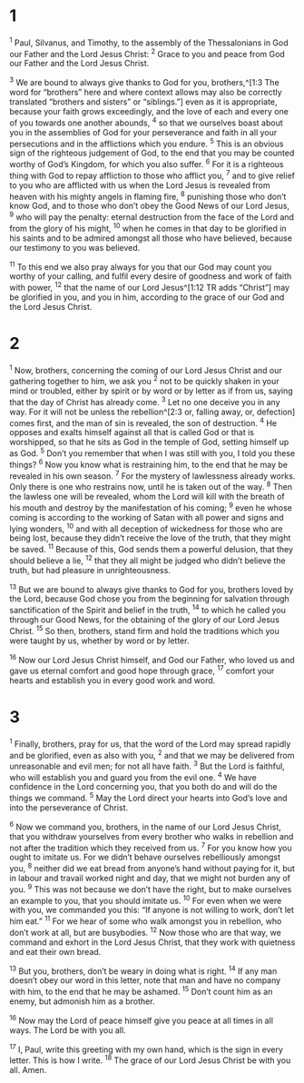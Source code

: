 # 1 
<sup>1</sup> Paul, Silvanus, and Timothy, to the assembly of the Thessalonians in God our Father and the Lord Jesus Christ: <sup>2</sup> Grace to you and peace from God our Father and the Lord Jesus Christ. 

<sup>3</sup> We are bound to always give thanks to God for you, brothers,^[1:3 The word for “brothers” here and where context allows may also be correctly translated “brothers and sisters” or “siblings.”] even as it is appropriate, because your faith grows exceedingly, and the love of each and every one of you towards one another abounds, <sup>4</sup> so that we ourselves boast about you in the assemblies of God for your perseverance and faith in all your persecutions and in the afflictions which you endure. <sup>5</sup> This is an obvious sign of the righteous judgement of God, to the end that you may be counted worthy of God’s Kingdom, for which you also suffer. <sup>6</sup> For it is a righteous thing with God to repay affliction to those who afflict you, <sup>7</sup> and to give relief to you who are afflicted with us when the Lord Jesus is revealed from heaven with his mighty angels in flaming fire, <sup>8</sup> punishing those who don’t know God, and to those who don’t obey the Good News of our Lord Jesus, <sup>9</sup> who will pay the penalty: eternal destruction from the face of the Lord and from the glory of his might, <sup>10</sup> when he comes in that day to be glorified in his saints and to be admired amongst all those who have believed, because our testimony to you was believed. 


<sup>11</sup> To this end we also pray always for you that our God may count you worthy of your calling, and fulfil every desire of goodness and work of faith with power, <sup>12</sup> that the name of our Lord Jesus^[1:12 TR adds “Christ”] may be glorified in you, and you in him, according to the grace of our God and the Lord Jesus Christ.
 

# 2 
<sup>1</sup> Now, brothers, concerning the coming of our Lord Jesus Christ and our gathering together to him, we ask you <sup>2</sup> not to be quickly shaken in your mind or troubled, either by spirit or by word or by letter as if from us, saying that the day of Christ has already come. <sup>3</sup> Let no one deceive you in any way. For it will not be unless the rebellion^[2:3 or, falling away, or, defection] comes first, and the man of sin is revealed, the son of destruction. <sup>4</sup> He opposes and exalts himself against all that is called God or that is worshipped, so that he sits as God in the temple of God, setting himself up as God. <sup>5</sup> Don’t you remember that when I was still with you, I told you these things? <sup>6</sup> Now you know what is restraining him, to the end that he may be revealed in his own season. <sup>7</sup> For the mystery of lawlessness already works. Only there is one who restrains now, until he is taken out of the way. <sup>8</sup> Then the lawless one will be revealed, whom the Lord will kill with the breath of his mouth and destroy by the manifestation of his coming; <sup>9</sup> even he whose coming is according to the working of Satan with all power and signs and lying wonders, <sup>10</sup> and with all deception of wickedness for those who are being lost, because they didn’t receive the love of the truth, that they might be saved. <sup>11</sup> Because of this, God sends them a powerful delusion, that they should believe a lie, <sup>12</sup> that they all might be judged who didn’t believe the truth, but had pleasure in unrighteousness. 


<sup>13</sup> But we are bound to always give thanks to God for you, brothers loved by the Lord, because God chose you from the beginning for salvation through sanctification of the Spirit and belief in the truth, <sup>14</sup> to which he called you through our Good News, for the obtaining of the glory of our Lord Jesus Christ. <sup>15</sup> So then, brothers, stand firm and hold the traditions which you were taught by us, whether by word or by letter. 

<sup>16</sup> Now our Lord Jesus Christ himself, and God our Father, who loved us and gave us eternal comfort and good hope through grace, <sup>17</sup> comfort your hearts and establish you in every good work and word. 

# 3 
<sup>1</sup> Finally, brothers, pray for us, that the word of the Lord may spread rapidly and be glorified, even as also with you, <sup>2</sup> and that we may be delivered from unreasonable and evil men; for not all have faith. <sup>3</sup> But the Lord is faithful, who will establish you and guard you from the evil one. <sup>4</sup> We have confidence in the Lord concerning you, that you both do and will do the things we command. <sup>5</sup> May the Lord direct your hearts into God’s love and into the perseverance of Christ. 

<sup>6</sup> Now we command you, brothers, in the name of our Lord Jesus Christ, that you withdraw yourselves from every brother who walks in rebellion and not after the tradition which they received from us. <sup>7</sup> For you know how you ought to imitate us. For we didn’t behave ourselves rebelliously amongst you, <sup>8</sup> neither did we eat bread from anyone’s hand without paying for it, but in labour and travail worked night and day, that we might not burden any of you. <sup>9</sup> This was not because we don’t have the right, but to make ourselves an example to you, that you should imitate us. <sup>10</sup> For even when we were with you, we commanded you this: “If anyone is not willing to work, don’t let him eat.” <sup>11</sup> For we hear of some who walk amongst you in rebellion, who don’t work at all, but are busybodies. <sup>12</sup> Now those who are that way, we command and exhort in the Lord Jesus Christ, that they work with quietness and eat their own bread. 

<sup>13</sup> But you, brothers, don’t be weary in doing what is right. <sup>14</sup> If any man doesn’t obey our word in this letter, note that man and have no company with him, to the end that he may be ashamed. <sup>15</sup> Don’t count him as an enemy, but admonish him as a brother. 

<sup>16</sup> Now may the Lord of peace himself give you peace at all times in all ways. The Lord be with you all. 

<sup>17</sup> I, Paul, write this greeting with my own hand, which is the sign in every letter. This is how I write. <sup>18</sup> The grace of our Lord Jesus Christ be with you all. Amen. 
